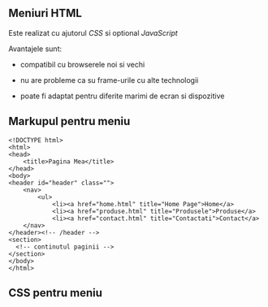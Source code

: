 ## Meniuri HTML

Este realizat cu ajutorul *CSS* si optional *JavaScript*

Avantajele sunt:

- compatibil cu browserele noi si vechi

- nu are probleme ca su frame-urile cu alte technologii

- poate fi adaptat pentru diferite marimi de ecran si dispozitive



## Markupul pentru meniu

```
<!DOCTYPE html>
<html>
<head>
    <title>Pagina Mea</title>
</head>
<body>
<header id="header" class="">
    <nav>
        <ul>
            <li><a href="home.html" title="Home Page">Home</a>
            <li><a href="produse.html" title="Produsele">Produse</a>
            <li><a href="contact.html" title="Contactati">Contact</a>
    </nav>
</header><!-- /header -->
<section>
  <!-- continutul paginii -->
</section>
</body>
</html>
```



## CSS pentru meniu

